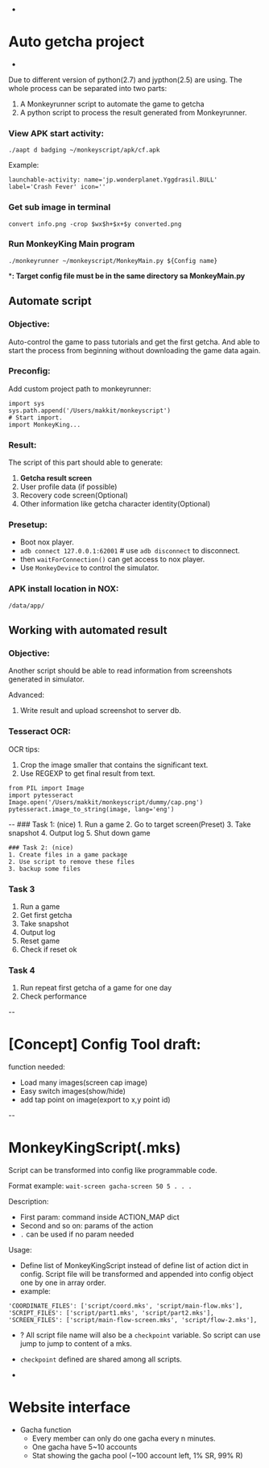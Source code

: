 -
# Auto getcha project
-
Due to different version of python(2.7) and jypthon(2.5) are using. The whole process can be separated into two parts:

1. A Monkeyrunner script to automate the game to getcha
2. A python script to process the result generated from Monkeyrunner.

### View APK start activity:
```
./aapt d badging ~/monkeyscript/apk/cf.apk 
```
Example:

```
launchable-activity: name='jp.wonderplanet.Yggdrasil.BULL'  label='Crash Fever' icon=''
```

### Get sub image in terminal
```
convert info.png -crop $wx$h+$x+$y converted.png
```

### Run MonkeyKing Main program
```
./monkeyrunner ~/monkeyscript/MonkeyMain.py ${Config name}
```

***: Target config file must be in the same directory sa MonkeyMain.py**

## Automate script

### Objective:
Auto-control the game to pass tutorials and get the first getcha. And able to start the process from beginning without downloading the game data again.

### Preconfig:
Add custom project path to monkeyrunner:

```
import sys
sys.path.append('/Users/makkit/monkeyscript')
# Start import.
import MonkeyKing...
```

### Result:
The script of this part should able to generate:

1. **Getcha result screen**
2. User profile data (if possible)
2. Recovery code screen(Optional)
1. Other information like getcha character identity(Optional)

### Presetup:

- Boot nox player.
- `adb connect 127.0.0.1:62001` # use `adb disconnect` to disconnect.
- then `waitForConnection()` can get access to nox player.
- Use `MonkeyDevice` to control the simulator.

### APK install location in NOX:
`/data/app/`


## Working with automated result

### Objective:
Another script should be able to read information from screenshots generated in simulator.

Advanced:

1. Write result and upload screenshot to server db.

### Tesseract OCR:
OCR tips:

1. Crop the image smaller that contains the significant text.
2. Use REGEXP to get final result from text.

```
from PIL import Image
import pytesseract
Image.open('/Users/makkit/monkeyscript/dummy/cap.png')
pytesseract.image_to_string(image, lang='eng')
```

--
	### Task 1: (nice)
	1. Run a game
	2. Go to target screen(Preset)
	3. Take snapshot
	4. Output log
	5. Shut down game

	### Task 2: (nice)
	1. Create files in a game package
	2. Use script to remove these files
	3. backup some files

### Task 3
1. Run a game
2. Get first getcha
3. Take snapshot
4. Output log
5. Reset game
6. Check if reset ok

### Task 4
1. Run repeat first getcha of a game for one day
2. Check performance

--
# [Concept] Config Tool draft:

function needed:

- Load many images(screen cap image)
- Easy switch images(show/hide)
- add tap point on image(export to x,y point id)

--
# MonkeyKingScript(.mks)

Script can be transformed into config like programmable code.

Format example:
`wait-screen gacha-screen 50 5 . . .`

Description:

- First param: command inside ACTION_MAP dict
- Second and so on: params of the action
- `.` can be used if no param needed

Usage:

- Define list of MonkeyKingScript instead of define list of action dict in config. Script file will be transformed and appended into config object one by one in array order.
- example:

```
'COORDINATE_FILES': ['script/coord.mks', 'script/main-flow.mks'],
'SCRIPT_FILES': ['script/part1.mks', 'script/part2.mks'],
'SCREEN_FILES': ['script/main-flow-screen.mks', 'script/flow-2.mks'],
```

- ? All script file name will also be a `checkpoint` variable. So script can use jump to jump to content of a mks.
- `checkpoint` defined are shared among all scripts.

-
# Website interface

- Gacha function
	- Every member can only do one gacha every n minutes.
	- One gacha have 5~10 accounts
	- Stat showing the gacha pool (~100 account left, 1% SR, 99% R)
	